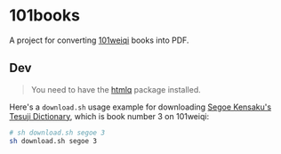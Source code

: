 # 101books

A project for converting [101weiqi](https://101weiqi.com) books into PDF.

## Dev

> You need to have the [htmlq](https://github.com/mgdm/htmlq) package installed.

Here's a `download.sh` usage example for downloading [Segoe Kensaku's Tesuji Dictionary](https://www.101weiqi.com/book/3/), which is book number 3 on 101weiqi:

```sh
# sh download.sh segoe 3
sh download.sh segoe 3
```
